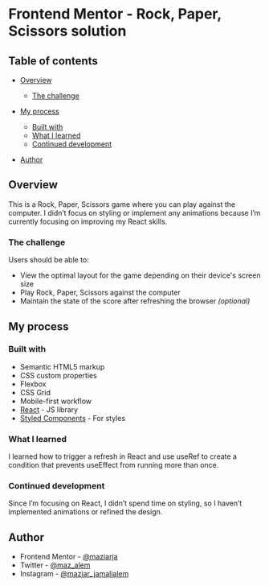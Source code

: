 # Frontend Mentor - Rock, Paper, Scissors solution

## Table of contents

- [Overview](#overview)

  - [The challenge](#the-challenge)

- [My process](#my-process)

  - [Built with](#built-with)
  - [What I learned](#what-i-learned)
  - [Continued development](#continued-development)

- [Author](#author)

## Overview

This is a Rock, Paper, Scissors game where you can play against the computer. I didn’t focus on styling or implement any animations because I’m currently focusing on improving my React skills.

### The challenge

Users should be able to:

- View the optimal layout for the game depending on their device's screen size
- Play Rock, Paper, Scissors against the computer
- Maintain the state of the score after refreshing the browser _(optional)_

## My process

### Built with

- Semantic HTML5 markup
- CSS custom properties
- Flexbox
- CSS Grid
- Mobile-first workflow
- [React](https://reactjs.org/) - JS library
- [Styled Components](https://styled-components.com/) - For styles

### What I learned

I learned how to trigger a refresh in React and use useRef to create a condition that prevents useEffect from running more than once.

### Continued development

Since I’m focusing on React, I didn’t spend time on styling, so I haven’t implemented animations or refined the design.

## Author

- Frontend Mentor - [@maziarja](https://www.frontendmentor.io/profile/maziarja)
- Twitter - [@maz_alem](https://x.com/maz_alem)
- Instagram - [@maziar_jamalialem](https://www.instagram.com/maziar_jamalialem)
